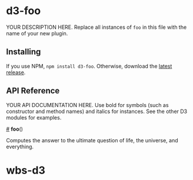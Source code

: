 # d3-foo

YOUR DESCRIPTION HERE. Replace all instances of `foo` in this file with the name of your new plugin.

## Installing

If you use NPM, `npm install d3-foo`. Otherwise, download the [latest release](https://github.com/d3/d3-foo/releases/latest).

## API Reference

YOUR API DOCUMENTATION HERE. Use bold for symbols (such as constructor and method names) and italics for instances. See the other D3 modules for examples.

<a href="#foo" name="foo">#</a> <b>foo</b>()

Computes the answer to the ultimate question of life, the universe, and everything.
# wbs-d3
